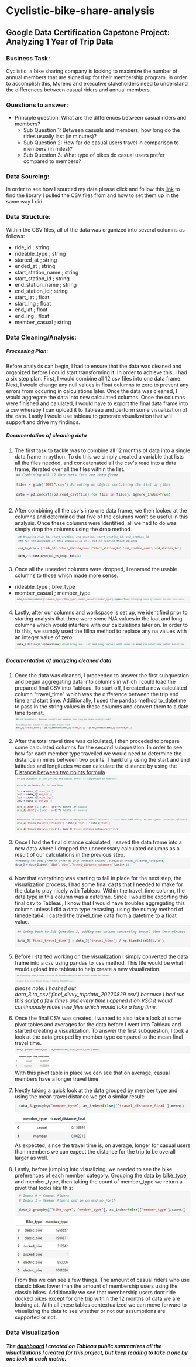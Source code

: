 # Cyclistic-bike-share-analysis
## Google Data Certification Capstone Project: Analyzing 1 Year of Trip Data  

### Business Task:
Cyclistic, a bike sharing company is looking to maximize the number of annual members that are signed up for their membership program. In order to accomplish this, Moreno and executive stakeholders need to understand the differences between casual riders and annual members.  

### Questions to answer:
* Principle question: What are the differences between casual riders and members?
  + Sub Question 1: Between casuals and members, how long do the rides usually last (in minutes)?
  + Sub Question 2: How far do casual users travel in comparison to members (in miles)?
  + Sub Question 3: What type of bikes do casual users prefer compared to members?

### Data Sourcing:
In order to see how I sourced my data please click and follow this [link](https://github.com/travis-barairo/Cyclistic-bike-share-analysis/blob/main/data_source.md) to find the library I pulled the CSV files from and how to set them up in the same way I did.  

### Data Structure:
Within the CSV files, all of the data was organized into several columns as follows:
* ride_id ; string
* rideable_type ; string
* started_at ; string
* ended_at ; string
* start_station_name ; string
* start_station_id ; string
* end_station_name ; string
* end_station_id ; string
* start_lat ; float
* start_lng ; float
* end_lat ; float
* end_lng ; float
* member_casual ; string

### Data Cleaning/Analysis:

##### Processing Plan:
Before analysis can begin, I had to ensure that the data was cleaned and organized before I could start transforming it. In order to achieve this, I had a six step plan. First, I would combine all 12 csv files into one data frame. Next, I would change any null values in float columns to zero to prevent any errors from occuring in calculations later. Once the data was cleaned, I would aggregate the data into new calculated columns. Once the columns were finished and calulated, I would have to export the final data frame into a csv whereby I can upload it to Tableau and perform some visualization of the data. Lastly I would use tableau to generate visualization that will support and drive my findings.  

##### Documentation of cleaning data
1. The first task to tackle was to combine all 12 months of data into a single data frame in python. To do this we simply created a variable that lists all the files needed, and concatenated all the csv's read into a data frame, iterated over all the files within the list.
![](https://github.com/travis-barairo/Cyclistic-bike-share-analysis/blob/main/images/Clean1.JPG)

2. After combining all the csv's into one data frame, we then looked at the columns and determined that five of the columns won't be useful in this analysis. Once these columns were identified, all we had to do was simply drop the columns using the drop method.
![](https://github.com/travis-barairo/Cyclistic-bike-share-analysis/blob/main/images/Clean2.JPG)

3. Once all the uneeded columns were dropped, I renamed the usable columns to those which made more sense.
* rideable_type ; bike_type
* member_casual ; member_type
![](https://github.com/travis-barairo/Cyclistic-bike-share-analysis/blob/main/images/Clean3.JPG)

4. Lastly, after our columns and workspace is set up, we identified prior to starting analysis that there were some N/A values in the loat and long columns which would interfere with our calculations later on. In order to fix this, we sumply used the fillna method to replace any na values with an integer value of zero.
![](https://github.com/travis-barairo/Cyclistic-bike-share-analysis/blob/main/images/Clean4.JPG)

##### Documentation of analyzing cleaned data
1. Once the data was cleaned, I proceeded to answer the first subquestion and began aggregating data into columns in which I could load the prepared final CSV into Tableau. To start off, I created a new calculated column "travel_time" which was the difference between the trip end time and start time. Additionally, I used the pandas method to_datetime to pass in the string values in these columns and convert them to a date time format.
![](https://github.com/travis-barairo/Cyclistic-bike-share-analysis/blob/main/images/Analysis1.JPG)

2. After the total travel time was calculated, I then proceded to prepare some calculated columns for the second subquestion. In order to see how far each member type travelled we would need to determine the distance in miles between two points. Thankfully using the start and end latitudes and longitudes we can calculate the distance by using the [Distance between two points formula](https://byjus.com/maths/distance-between-two-points-formula/)
![](https://github.com/travis-barairo/Cyclistic-bike-share-analysis/blob/main/images/Analysis2.JPG)

3. Once I had the final distance calculated, I saved the data frame into a new data where I dropped the unnecessary calculated columns as a result of our calculations in the previous step.
![](https://github.com/travis-barairo/Cyclistic-bike-share-analysis/blob/main/images/Analysis3.JPG)

4. Now that everything was starting to fall in place for the next step, the visualization process, I had some final casts that I needed to make for the data to play nicely with Tableau. Within the travel_time column, the data type in this column was a datetime. Since I would be exporting this final csv to Tableau, I know that I would have troubles aggregating this column unless I did a data type recasting. using the numpy method of timedelta64, I casted the travel_time data from a datetime to a float value.
![](https://github.com/travis-barairo/Cyclistic-bike-share-analysis/blob/main/images/Analysis4.JPG)

5. Before I started working on the visualization I simply converted the data frame into a csv using pandas to_csv method. This file would be what I would upload into tableau to help create a new visualization.
![](https://github.com/travis-barairo/Cyclistic-bike-share-analysis/blob/main/images/Analysis5.JPG)
*please note: I hashed out data_3.to_csv('final_divvy_tripdata_20220829.csv') because I had run this script a few times and every time I opened it on VSC it would continuously make new files which would take a long time.*

6. Once the final CSV was created, I wanted to also take a look at some pivot tables and averages for the data before I went into Tableau and started creating a visualization. To answer the first subquestion, I took a look at the data grouped by member type compared to the mean final travel time.
![](https://github.com/travis-barairo/Cyclistic-bike-share-analysis/blob/main/images/Analysis6.JPG)
  With this pivot table in place we can see that on average, casual members have a longer travel time.

7. Nextly taking a quick look at the data grouped by member type and using the mean travel distance we get a similar result:
![](https://github.com/travis-barairo/Cyclistic-bike-share-analysis/blob/main/images/Analysis7.JPG) 
  As expected, since the travel time is, on average, longer for casual users than members we can expect the distance for the trip to be overall larger as well.

8. Lastly, before jumping into visualizing, we needed to see the bike preferences of each member category. Grouping the data by bike_type and member_type, then taking the count of member_type we return a pivot that looks like this:
![](https://github.com/travis-barairo/Cyclistic-bike-share-analysis/blob/main/images/Analysis8.JPG)
From this we can see a few things. The amount of casual riders who use classic bikes lower than the amount of membership users using the classic bikes. Additionally we see that membership users dont ride docked bikes except for one trip within the 12 months of data we are looking at. With all these tables contextualized we can move forward to visualizing the data to see whether or not our assumptions are supported or not.

### Data Visualization
##### The [dashboard](https://public.tableau.com/app/profile/travis.miguel.barairo/viz/divvy_trip_data_final/Dashboard1) I created on Tableau public summarizes all the visualizations I created for this project, but keep reading to take a one by one look at each metric.

